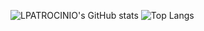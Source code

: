 ![LPATROCINIO's GitHub stats](https://github-readme-stats.vercel.app/api?username=LPATROCINIO1969&show_icons=true&theme=dracula)
![Top Langs](https://github-readme-stats-git-masterrstaa-rickstaa.vercel.app/api/top-langs/?username=LPATROCINIO1969&bg_color=000&border_color=30A3DC&title_color=E94D5F&text_color=FFF)
